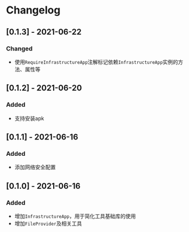 # Changelog

## [0.1.3] - 2021-06-22

### Changed

- 使用`RequireInfrastructureApp`注解标记依赖`InfrastructureApp`实例的方法、属性等

## [0.1.2] - 2021-06-20

### Added

- 支持安装apk

## [0.1.1] - 2021-06-16

### Added

- 添加网络安全配置

## [0.1.0] - 2021-06-16

### Added

- 增加`InfrastructureApp`，用于简化工具基础库的使用
- 增加`FileProvider`及相关工具
